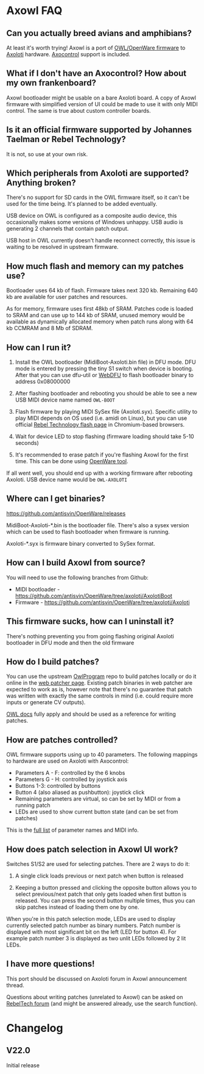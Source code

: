 # Axowl FAQ

## Can you actually breed avians and amphibians?

At least it's worth trying! Axowl is a port of [OWL/OpenWare firmware](https://github.com/pingdynasty/OpenWare) to [Axoloti](http://www.axoloti.com/) hardware. [Axocontrol](https://musicthing.co.uk/pages/axo.html) support is included.

## What if I don't have an Axocontrol? How about my own frankenboard?

Axowl bootloader might be usable on a bare Axoloti board. A copy of Axowl firmware with simplified version of UI could be made to use it with only MIDI control. The same is true about custom controller boards.

## Is it an official firmware supported by Johannes Taelman or Rebel Technology?

It is not, so use at your own risk.

## Which peripherals from Axoloti are supported? Anything broken?

There's no support for SD cards in the OWL firmware itself, so it can't be used for the time being. It's planned to be added eventually.

USB device on OWL is configured as a composite audio device, this occasionally makes some versions of Windows unhappy. USB audio is generating 2 channels that contain patch output.

USB host in OWL currently doesn't handle reconnect correctly, this issue is waiting to be resolved in upstream firmware.

## How much flash and memory can my patches use?

Bootloader uses 64 kb of flash. Firmware takes next 320 kb. Remaining 640 kb are available for user patches and resources.

As for memory, firmware uses first 48kb of SRAM. Patches code is loaded to SRAM and can use up to 144 kb of SRAM, unused memory would be available as dynamically allocated memory when patch runs along with 64 kb CCMRAM and 8 Mb of SDRAM.

## How can I run it?

1. Install the OWL bootloader (MidiBoot-Axoloti.bin file) in DFU mode. DFU mode is entered by pressing the tiny S1 switch when device is booting. After that you can use dfu-util or [WebDFU](https://devanlai.github.io/webdfu/dfu-util/) to flash bootloader binary to address 0x08000000

2. After flashing bootloader and rebooting you should be able to see a new USB MIDI device name named ``OWL-BOOT``

3. Flash firmware by playing MIDI SySex file (Axoloti.syx). Specific utility to play MIDI depends on OS used (i.e. amidi on Linux), but you can use official [Rebel Technology flash page](https://www.openwarelab.org/Tools/firmware.html) in Chromium-based browsers.

4. Wait for device LED to stop flashing (firmware loading should take 5-10 seconds)

5. It's recommended to erase patch if you're flashing Axowl for the first time. This can be done using [OpenWare tool](https://pingdynasty.github.io/OwlWebControl/extended.html).

If all went well, you should end up with a working firmware after rebooting Axoloti. USB device name would be ``OWL-AXOLOTI``

## Where can I get binaries?

https://github.com/antisvin/OpenWare/releases

MidiBoot-Axoloti-*.bin is the bootloader file. There's also a sysex version which can be used to flash bootloader when firmware is running.

Axoloti-*.syx is firmware binary converted to SySex format.

## How can I build Axowl from source?

You will need to use the following branches from Github:
* MIDI bootloader - https://github.com/antisvin/OpenWare/tree/axoloti/AxolotiBoot
* Firmware - https://github.com/antisvin/OpenWare/tree/axoloti/Axoloti

## This firmware sucks, how can I uninstall it?

There's nothing preventing you from going flashing original Axoloti bootloader in DFU mode and then the old firmware

## How do I build patches?

You can use the upstream [OwlProgram](https://github.com/pingdynasty/OwlProgram) repo to build patches locally or do it online in the [web patcher page](https://www.rebeltech.org/patch-library/patches/latest). Existing patch binaries in web patcher are expected to work as is, however note that there's no guarantee that patch was written with exactly the same controls in mind (i.e. could require more inputs or generate CV outputs).

[OWL docs](https://www.openwarelab.org/) fully apply and should be used as a reference for writing patches.

## How are patches controlled?

OWL firmware supports using up to 40 parameters. The following mappings to hardware are used on Axoloti with Axocontrol:

* Parameters A - F: controlled by the 6 knobs
* Parameters G - H: controlled by joystick axis
* Buttons 1-3: controlled by buttons
* Button 4 (also aliased as pushbutton): joystick click
* Remaining parameters are virtual, so can be set by MIDI or from a running patch
* LEDs are used to show current button state (and can be set from patches)

This is the [full list](https://github.com/pingdynasty/OpenWare/blob/master/Source/OpenWareMidiControl.h#L9-L54) of parameter names and MIDI info.

## How does patch selection in Axowl UI work?

Switches S1/S2 are used for selecting patches. There are 2 ways to do it:

1. A single click loads previous or next patch when button is released

2. Keeping a button pressed and clicking the opposite button allows you to select previous/next patch that only gets loaded when first button is released. You can press the second button multiple times, thus you can skip patches instead of loading them one by one.

When you're in this patch selection mode, LEDs are used to display currently selected patch number as binary numbers. Patch number is displayed with most significant bit on the left (LED for button 4). For example patch number 3 is displayed as two unlit LEDs followed by 2 lit LEDs.

## I have more questions!

This port should be discussed on Axoloti forum in Axowl announcement thread.

Questions about writing patches (unrelated to Axowl) can be asked on [RebelTech forum](https://community.rebeltech.org/) (and might be answered already, use the search function).

# Changelog

## V22.0

Initial release
